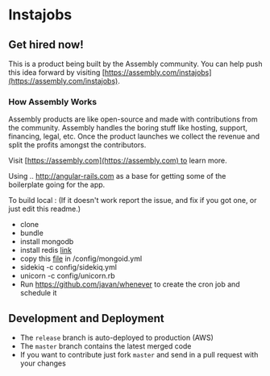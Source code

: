 
# Instajobs


## Get hired now!

This is a product being built by the Assembly community. You can help push this idea forward by visiting [https://assembly.com/instajobs](https://assembly.com/instajobs).

### How Assembly Works

Assembly products are like open-source and made with contributions from the community. Assembly handles the boring stuff like hosting, support, financing, legal, etc. Once the product launches we collect the revenue and split the profits amongst the contributors.

Visit [https://assembly.com](https://assembly.com) to learn more.

Using .. http://angular-rails.com as a base for getting some of the boilerplate going for the app.

To build local : (If it doesn't work report the issue, and fix if you got one, or just edit this readme.)

- clone
- bundle
- install mongodb
- install redis [link](https://www.digitalocean.com/community/tutorials/how-to-install-and-use-redis)
- copy this [file](https://www.dropbox.com/s/x2mf8os6irdbz11/mongoid.yml?dl=0) in /config/mongoid.yml 
- sidekiq -c config/sidekiq.yml
- unicorn -c config/unicorn.rb
- Run https://github.com/javan/whenever to create the cron job and schedule it

## Development and Deployment

- The `release` branch is auto-deployed to production (AWS)
- The `master` branch contains the latest merged code
- If you want to contribute just fork `master` and send in a pull request with your changes
